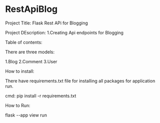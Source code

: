 # RestApiBlog
Project Title:
 Flask Rest APi for Blogging

Project DEscription: 
1.Creating Api endpoints for Blogging

Table of contents:
 
There are three models:

1.Blog
2.Comment
3.User
  
How to install:

There have requirements.txt file for installing all packages for application run.

cmd: pip install -r requirements.txt

How to Run:

flask --app view run
 